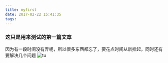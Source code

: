 ```yaml
---
title: myfirst
date: 2017-02-22 15:41:35
tags:
---
```

### 这只是用来测试的第一篇文章  
因为有一段时间没有弄呢，所以很多东西都忘了，要花点时间从新拾起，同时还有要解决几个问题
![tu](/hexo/img/my.jpg)
